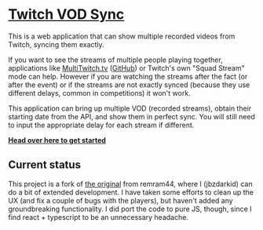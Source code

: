 [Twitch VOD Sync](https://twitch-vod-sync.github.io/twitch-vod-sync.github.io)
==============================================================

This is a web application that can show multiple recorded videos from Twitch, syncing them exactly.

If you want to see the streams of multiple people playing together, applications like [MultiTwitch.tv](http://www.multitwitch.tv/) ([GitHub](https://github.com/bhamrick/multitwitch)) or Twitch's own "Squad Stream" mode can help. However if you are watching the streams after the fact (or after the event) or if the streams are not exactly synced (because they use different delays, common in competitions) it won't work.

This application can bring up multiple VOD (recorded streams), obtain their starting date from the API, and show them in perfect sync. You will still need to input the appropriate delay for each stream if different.

**[Head over here to get started](https://twitch-vod-sync.github.io)**

Current status
--------------

This project is a fork of [the original](https://github.com/remram44/twitch-vod-sync) from remram44, where I (jbzdarkid) can do a bit of extended development.
I have taken some efforts to clean up the UX (and fix a couple of bugs with the players), but haven't added any groundbreaking functionality.
I did port the code to pure JS, though, since I find react + typescript to be an unnecessary headache.